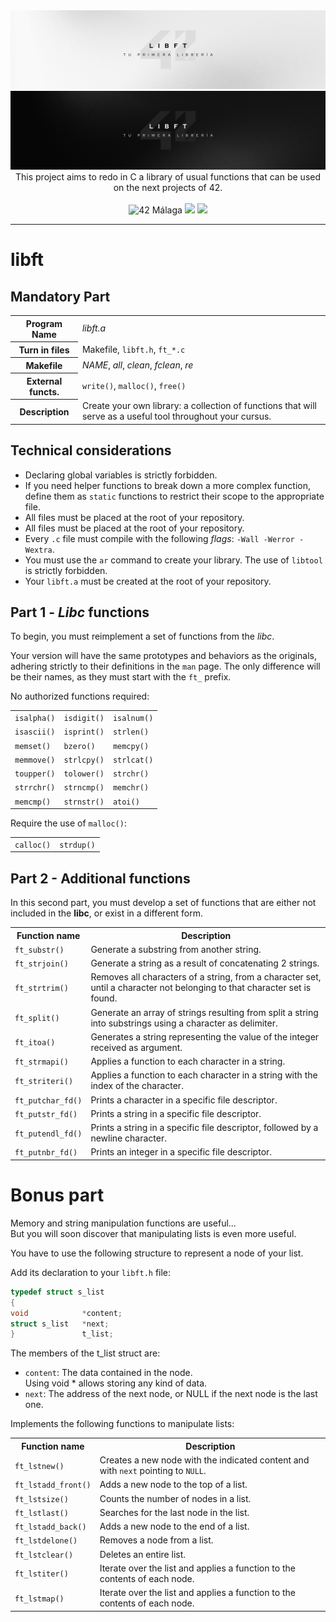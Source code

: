 <div align="center" style="text-decoration: none;">
    <img src="https://raw.githubusercontent.com/15Galan/42_project-readmes/master/banners/cursus/projects/libft-light.png#gh-light-mode-only" alt="Banner (claro)" />
    <img src="https://raw.githubusercontent.com/15Galan/42_project-readmes/master/banners/cursus/projects/libft-dark.png#gh-dark-mode-only" alt="Banner (oscuro)" />
    <br>
    This project aims to redo in C a library of usual functions that can be used on the next projects of 42.
    <br><br>
    <a href='https://profile.intra.42.fr/users/dsarmien' target="_blank" style="text-decoration: none;">
        <img alt='42 Málaga' src='https://img.shields.io/badge/Málaga-black?style=for-the-badge&logo=42&logoColor=white'/>
    </a>
    <a href='https://projects.intra.42.fr/42cursus-libft/dsarmien' target="_blank"><img src="https://img.shields.io/badge/125%20%2F%20100-success?style=for-the-badge&label=SUCCESS&labelColor=%23424242&color=%23DACE28" /></a>
    <img src="https://api.visitorbadge.io/api/visitors?user=WildZarek&repo=libft&label=VISITORS&labelColor=%23424242&countColor=%23dace28&labelStyle=upper"/>
  
</div>

---

# libft

## Mandatory Part

<table>
  <tr>
    <th>Program Name</th>
    <td><em>libft.a</em></td>
  </tr>
  <tr>
    <th>Turn in files</th>
    <td>Makefile, <code>libft.h</code>, <code>ft_*.c</code></td>
  </tr>
  <tr>
    <th>Makefile</th>
    <td><em>NAME</em>, <em>all</em>, <em>clean</em>, <em>fclean</em>, <em>re</em></td>
  </tr>
  <tr>
    <th>External functs.</th>
    <td><code>write()</code>, <code>malloc()</code>, <code>free()</code></td>
  </tr>
  <tr>
    <th>Description</th>
    <td>Create your own library: a collection of functions that will serve as a useful tool throughout your cursus.</td>
  </tr>
</table>

## Technical considerations

- Declaring global variables is strictly forbidden.
- If you need helper functions to break down a more complex function,<br>
  define them as `static` functions to restrict their scope to the appropriate file.
- All files must be placed at the root of your repository.
- All files must be placed at the root of your repository.
- Every `.c` file must compile with the following *flags*: `-Wall -Werror -Wextra`.
- You must use the `ar` command to create your library. The use of `libtool` is strictly
forbidden.
- Your `libft.a` must be created at the root of your repository.

## Part 1 - *Libc* functions

To begin, you must reimplement a set of functions from the *libc*.

Your version will have the same prototypes and behaviors as the originals, adhering strictly to their definitions in the `man` page. The only difference will be their names, as they must start with the `ft_` prefix.

No authorized functions required:

<table>
  <tr>
    <td><code>isalpha()</code></td>
    <td><code>isdigit()</code></td>
    <td><code>isalnum()</code></td>
  </tr>
  <tr>
    <td><code>isascii()</code></td>
    <td><code>isprint()</code></td>
    <td><code>strlen()</code></td>
  </tr>
  <tr>
    <td><code>memset()</code></td>
    <td><code>bzero()</code></td>
    <td><code>memcpy()</code></td>
  </tr>
  <tr>
    <td><code>memmove()</code></td>
    <td><code>strlcpy()</code></td>
    <td><code>strlcat()</code></td>
  </tr>
  <tr>
    <td><code>toupper()</code></td>
    <td><code>tolower()</code></td>
    <td><code>strchr()</code></td>
  </tr>
  <tr>
    <td><code>strrchr()</code></td>
    <td><code>strncmp()</code></td>
    <td><code>memchr()</code></td>
  </tr>
  <tr>
    <td><code>memcmp()</code></td>
    <td><code>strnstr()</code></td>
    <td><code>atoi()</code></td>
  </tr>
</table>

Require the use of `malloc()`:

<table>
    <tr>
        <td><code>calloc()</code></td>
        <td><code>strdup()</code></td>
    </tr>
</table>

## Part 2 - Additional functions

In this second part, you must develop a set of functions that are either not included in
the **libc**, or exist in a different form.

<table>
  <tr>
    <th>Function name</th>
    <th>Description</th>
  </tr>
  <tr>
    <td><code>ft_substr()</code></td>
    <td>Generate a substring from another string.</td>
  </tr>
  <tr>
    <td><code>ft_strjoin()</code></td>
    <td>Generate a string as a result of concatenating 2 strings.</td>
  </tr>
  <tr>
    <td><code>ft_strtrim()</code></td>
    <td>Removes all characters of a string, from a character set, until a character not belonging to that character set is found.</td>
  </tr>
  <tr>
    <td><code>ft_split()</code></td>
    <td>Generate an array of strings resulting from split a string into substrings using a character as delimiter.</td>
  </tr>
  <tr>
    <td><code>ft_itoa()</code></td>
    <td>Generates a string representing the value of the integer received as argument.</td>
  </tr>
  <tr>
    <td><code>ft_strmapi()</code></td>
    <td>Applies a function to each character in a string.</td>
  </tr>
  <tr>
    <td><code>ft_striteri()</code></td>
    <td>Applies a function to each character in a string with the index of the character.</td>
  </tr>
  <tr>
    <td><code>ft_putchar_fd()</code></td>
    <td>Prints a character in a specific file descriptor.</td>
  </tr>
  <tr>
    <td><code>ft_putstr_fd()</code></td>
    <td>Prints a string in a specific file descriptor.</td>
  </tr>
  <tr>
    <td><code>ft_putendl_fd()</code></td>
    <td>Prints a string in a specific file descriptor, followed by a newline character.</td>
  </tr>
  <tr>
    <td><code>ft_putnbr_fd()</code></td>
    <td>Prints an integer in a specific file descriptor.</td>
  </tr>
</table>

# Bonus part

Memory and string manipulation functions are useful...<br>
But you will soon discover that manipulating lists is even more useful.

You have to use the following structure to represent a node of your list.

Add its declaration to your `libft.h` file:

```c
typedef struct s_list
{
void            *content;
struct s_list   *next;
}               t_list;
```

The members of the t_list struct are:

- `content`: The data contained in the node.<br>
   Using void * allows storing any kind of data.
- `next`: The address of the next node, or NULL if the next node is the last one.

Implements the following functions to manipulate lists:

<table>
  <tr>
    <th>Function name</th>
    <th>Description</th>
  </tr>
  <tr>
    <td><code>ft_lstnew()</code></td>
    <td>Creates a new node with the indicated content and with <code>next</code> pointing to <code>NULL</code>.</td>
  </tr>
  <tr>
    <td><code>ft_lstadd_front()</code></td>
    <td>Adds a new node to the top of a list.</td>
  </tr>
  <tr>
    <td><code>ft_lstsize()</code></td>
    <td>Counts the number of nodes in a list.</td>
  </tr>
  <tr>
    <td><code>ft_lstlast()</code></td>
    <td>Searches for the last node in the list.</td>
  </tr>
  <tr>
    <td><code>ft_lstadd_back()</code></td>
    <td>Adds a new node to the end of a list.</td>
  </tr>
  <tr>
    <td><code>ft_lstdelone()</code></td>
    <td>Removes a node from a list.</td>
  </tr>
  <tr>
    <td><code>ft_lstclear()</code></td>
    <td>Deletes an entire list.</td>
  </tr>
  <tr>
    <td><code>ft_lstiter()</code></td>
    <td>Iterate over the list and applies a function to the contents of each node.</td>
  </tr>
  <tr>
    <td><code>ft_lstmap()</code></td>
    <td>Iterate over the list and applies a function to the contents of each node.</td>
  </tr>
</table>